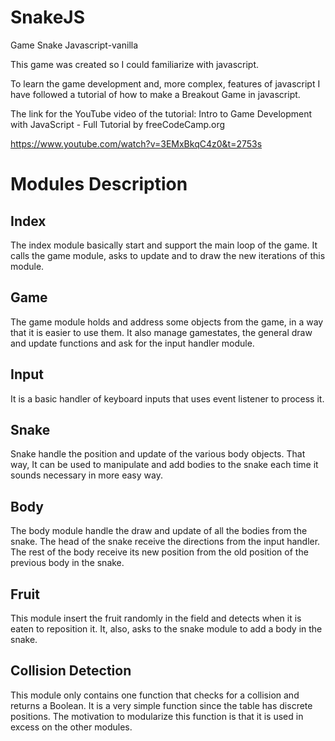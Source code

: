 # SnakeJS
Game Snake Javascript-vanilla

This game was created so I could familiarize with javascript.

To learn the game development and, more complex, features of javascript I have followed
a tutorial of how to make a Breakout Game in javascript.

The link for the YouTube video of the tutorial:
Intro to Game Development with JavaScript - Full Tutorial 
by freeCodeCamp.org

https://www.youtube.com/watch?v=3EMxBkqC4z0&t=2753s

# Modules Description

## Index

The index module basically start and support the main loop of the game.
It calls the game module, asks to update and to draw the new iterations of this module.

## Game

The game module holds and address some objects from the game, in a way that it is easier to use them.
It also manage gamestates, the general draw and update functions and ask for the input handler module.

## Input

It is a basic handler of keyboard inputs that uses event listener to process it.

## Snake

Snake handle the position and update of the various body objects.
That way, It can be used to manipulate and add bodies to the snake each time it sounds necessary in more easy way.

## Body

The body module handle the draw and update of all the bodies from the snake.
The head of the snake receive the directions from the input handler.
The rest of the body receive its new position from the old position of the previous body in the snake.

## Fruit

This module insert the fruit randomly in the field and detects when it is eaten to reposition it.
It, also, asks to the snake module to add a body in the snake.

## Collision Detection

This module only contains one function that checks for a collision and returns a Boolean.
It is a very simple function since the table has discrete positions.
The motivation to modularize this function is that it is used in excess on the other modules. 
